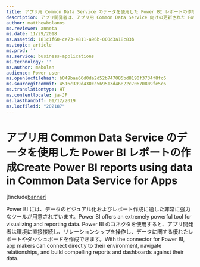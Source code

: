 ```yaml
---
title: アプリ用 Common Data Service のデータを使用した Power BI レポートの作成
description: アプリ開発者は、アプリ用 Common Data Service 向けの更新された Power BI コネクタを使用して Power BI Desktop でレポートを作成できます。
author: matthewbolanos
ms.reviewer: anneta
ms.date: 11/29/2018
ms.assetid: 181c1f60-ce73-e811-a96b-000d3a18c83b
ms.topic: article
ms.prod: ''
ms.service: business-applications
ms.technology: ''
ms.author: mabolan
audience: Power user
ms.openlocfilehash: b049bae66d0da2d52b747085bd8190f3734f8fc6
ms.sourcegitcommit: 4516c399d430cc569513d46822c70670809fe5c6
ms.translationtype: HT
ms.contentlocale: ja-JP
ms.lasthandoff: 01/12/2019
ms.locfileid: "202187"
---
```

# <a name="create-power-bi-reports-using-data-in-common-data-service-for-apps"></a><span data-ttu-id="099ae-103">アプリ用 Common Data Service のデータを使用した Power BI レポートの作成</span><span class="sxs-lookup"><span data-stu-id="099ae-103">Create Power BI reports using data in Common Data Service for Apps</span></span>


[!include[banner](../../includes/banner.md)]

<span data-ttu-id="099ae-104">Power BI には、データのビジュアル化およびレポート作成に適した非常に強力なツールが用意されています。</span><span class="sxs-lookup"><span data-stu-id="099ae-104">Power BI offers an extremely powerful tool for visualizing and reporting data.</span></span> <span data-ttu-id="099ae-105">Power BI のコネクタを使用すると、アプリ開発者は環境に直接接続し、リレーションシップを操作し、データに関する優れたレポートやダッシュボードを作成できます。</span><span class="sxs-lookup"><span data-stu-id="099ae-105">With the connector for Power BI, app makers can connect directly to their environment, navigate relationships, and build compelling reports and dashboards against their data.</span></span>
